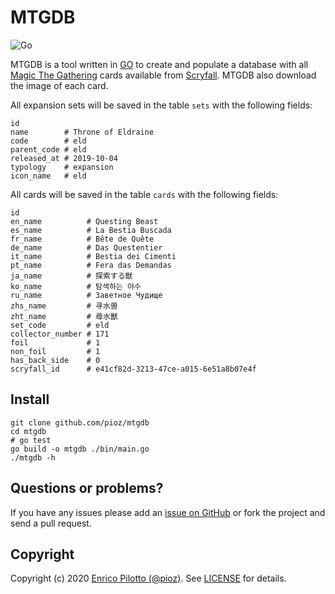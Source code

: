 # MTGDB

![Go](https://github.com/pioz/mtgdb/workflows/Go/badge.svg)

MTGDB is a tool written in [GO](https://golang.org) to create and populate a
database with all [Magic The Gathering](https://magic.wizards.com/) cards
available from [Scryfall](https://scryfall.com/). MTGDB also download the
image of each card.

All expansion sets will be saved in the table `sets` with the following
fields:

```
id
name        # Throne of Eldraine
code        # eld
parent_code # eld
released_at # 2019-10-04
typology    # expansion
icon_name   # eld
```

All cards will be saved in the table `cards` with the following fields:

```
id
en_name          # Questing Beast
es_name          # La Bestia Buscada
fr_name          # Bête de Quête
de_name          # Das Questentier
it_name          # Bestia dei Cimenti
pt_name          # Fera das Demandas
ja_name          # 探索する獣
ko_name          # 탐색하는 야수
ru_name          # Заветное Чудище
zhs_name         # 寻水兽
zht_name         # 尋水獸
set_code         # eld
collector_number # 171
foil             # 1
non_foil         # 1
has_back_side    # 0
scryfall_id      # e41cf82d-3213-47ce-a015-6e51a8b07e4f
```

## Install

```
git clone github.com/pioz/mtgdb
cd mtgdb
# go test
go build -o mtgdb ./bin/main.go
./mtgdb -h
```

## Questions or problems?

If you have any issues please add an [issue on
GitHub](https://github.com/pioz/mtgdb/issues) or fork the project and send a
pull request.

## Copyright

Copyright (c) 2020 [Enrico Pilotto (@pioz)](https://github.com/pioz). See
[LICENSE](https://github.com/pioz/mtgdb/blob/master/LICENSE) for details.
